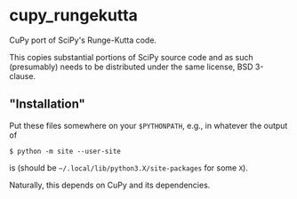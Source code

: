 # cupy_rungekutta
CuPy port of SciPy's Runge-Kutta code.

This copies substantial portions of SciPy source code and as such (presumably) needs to be distributed under the same license, BSD 3-clause.

## "Installation"

Put these files somewhere on your `$PYTHONPATH`, e.g., in whatever the output of
```
$ python -m site --user-site
```
is (should be `~/.local/lib/python3.X/site-packages` for some `X`).

Naturally, this depends on CuPy and its dependencies.
